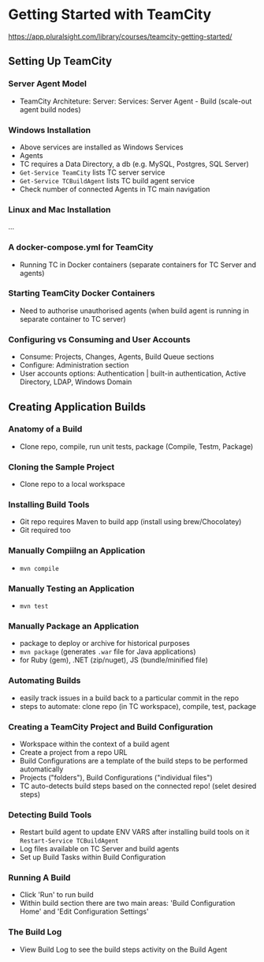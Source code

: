 # Getting Started with TeamCity
https://app.pluralsight.com/library/courses/teamcity-getting-started/

## Setting Up TeamCity

### Server Agent Model
- TeamCity Architeture:
Server:
  Services:
    Server
    Agent - Build (scale-out agent build nodes)
    
### Windows Installation
- Above services are installed as Windows Services
- Agents
- TC requires a Data Directory, a db (e.g. MySQL, Postgres, SQL Server)
- `Get-Service TeamCity` lists TC server service
- `Get-Service TCBuildAgent` lists TC build agent service
- Check number of connected Agents in TC main navigation

### Linux and Mac Installation
...

### A docker-compose.yml for TeamCity
- Running TC in Docker containers (separate containers for TC Server and agents)

### Starting TeamCity Docker Containers
- Need to authorise unauthorised agents (when build agent is running in separate container to TC server)


### Configuring vs Consuming and User Accounts
- Consume: Projects, Changes, Agents, Build Queue sections
- Configure: Administration section
- User accounts options: Authentication | built-in authentication, Active Directory, LDAP, Windows Domain

## Creating Application Builds

### Anatomy of a Build
- Clone repo, compile, run unit tests, package (Compile, Testm, Package)

### Cloning the Sample Project
- Clone repo to a local workspace

### Installing Build Tools
- Git repo requires Maven to build app (install using brew/Chocolatey)
- Git required too

### Manually Compiilng an Application
- `mvn compile`

### Manually Testing an Application
- `mvn test`

### Manually Package an Application
- package to deploy or archive for historical purposes
- `mvn package` (generates `.war` file for Java applications)
- for Ruby (gem), .NET (zip/nuget), JS (bundle/minified file)

### Automating Builds
- easily track issues in a build back to a particular commit in the repo
- steps to automate: clone repo (in TC workspace), compile, test, package

### Creating a TeamCity Project and Build Configuration
- Workspace within the context of a build agent
- Create a project from a repo URL
- Build Configurations are a template of the build steps to be performed automatically
- Projects ("folders"), Build Configurations ("individual files")
- TC auto-detects build steps based on the connected repo! (selet desired steps)

### Detecting Build Tools
- Restart build agent to update ENV VARS after installing build tools on it `Restart-Service TCBuildAgent`
- Log files available on TC Server and build agents
- Set up Build Tasks within Build Configuration

### Running A Build
- Click 'Run' to run build
- Within build section there are two main areas: 'Build Configuration Home' and 'Edit Configuration Settings'

### The Build Log
- View Build Log to see the build steps activity on the Build Agent














